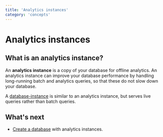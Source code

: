 ```yaml
---
title: 'Analytics instances'
category: 'concepts'
---
```


# Analytics instances

## What is an analytics instance?

An **analytics instance** is a copy of your database for offline analytics. An analytics instance can improve your database performance by handling long-running batch and analytics queries, so that these do not slow down your database.

A [database-instance](database-instances) is similar to an analytics instance, but serves live queries rather than batch queries.

## What's next

+ [Create a database](creating-database) with analytics instances. 
